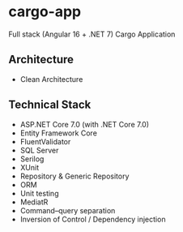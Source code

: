 # cargo-app
Full stack (Angular 16 + .NET 7) Cargo Application 

## Architecture
- Clean Architecture

## Technical Stack
 - ASP.NET Core 7.0 (with .NET Core 7.0)
 - Entity Framework Core
 - FluentValidator
 - SQL Server
 - Serilog
 - XUnit
 - Repository & Generic Repository
 - ORM
 - Unit testing
 - MediatR
 - Command–query separation
 - Inversion of Control / Dependency injection
